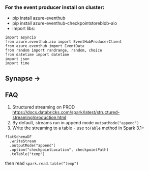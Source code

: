 ### For the event producer install on cluster:
- pip install azure-eventhub
- pip install azure-eventhub-checkpointstoreblob-aio
- import libs:
 ```
 import asyncio
from azure.eventhub.aio import EventHubProducerClient
from azure.eventhub import EventData
from random import randrange, random, choice
from datetime import datetime
import json
import time
```


## Synapse -> 

## FAQ
1. Structured streaming on PROD https://docs.databricks.com/spark/latest/structured-streaming/production.html
2. By default, streams run in append mode `outputMode("append")`
3. Write the streaming to a table - use `toTable` method in Spark 3.1+ 
```
flatSchemaDF
  .writeStream
  .outputMode("append")
  .option("checkpointLocation", checkpointPath)
  .toTable("temp")
```

then read `spark.read.table("temp")`

